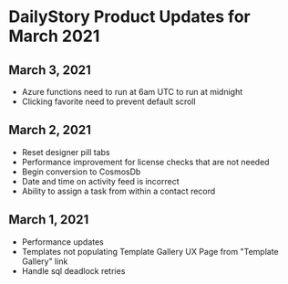 # DailyStory Product Updates for March 2021
## March 3, 2021
* Azure functions need to run at 6am UTC to run at midnight
* Clicking favorite need to prevent default scroll

## March 2, 2021
* Reset designer pill tabs
* Performance improvement for license checks that are not needed
* Begin conversion to CosmosDb
* Date and time on activity feed is incorrect
* Ability to assign a task from within a contact record

## March 1, 2021
* Performance updates
* Templates not populating Template Gallery UX Page from "Template Gallery" link
* Handle sql deadlock retries
